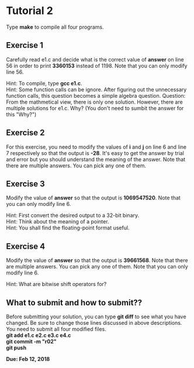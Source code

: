 Tutorial 2
==========

Type **make** to compile all four programs.  

## Exercise 1 
Carefully read e1.c and decide what is the correct value of **answer** on line 56 in order to print **3360153** instead of 1198. Note that you can only modify line 56.

Hint: To compile, type **gcc e1.c**.  
Hint: Some function calls can be ignore. After figuring out the unnecessary function calls, this question becomes a simple algebra question.
Question: From the mathmetical view, there is only one solution. However, there are multiple solutions for e1.c. Why? (You don't need to sumbit the answer for this "Why?")

## Exercise 2
For this exercise, you need to modify the values of **i** and **j** on line 6 and line 7 respectively so that the output is **-28**. It's easy to get the answer by trial and error but you should understand the meaning of the answer. Note that there are multiple answers. You can pick any one of them.

## Exercise 3
Modify the value of **answer** so that the output is **1069547520**. Note that you can only modify line 6.

Hint: First convert the desired output to a 32-bit binary.  
Hint: Think about the meaning of a pointer.  
Hint: You shall find the floating-point format useful.

## Exercise 4
Modify the value of **answer** so that the output is **39661568**. Note that there are multiple answers. You can pick any one of them. Note that you can only modify line 6.

Hint: What are bitwise shift operators for?

## What to submit and how to submit??
Before submitting your solution, you can type **git diff** to see what you have changed. Be sure to change those lines discussed in above descriptions.
You need to submit all four modified files.  
**git add e1.c e2.c e3.c e4.c**  
**git commit -m "r02"**  
**git push**

**Due: Feb 12, 2018**
